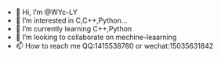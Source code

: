 - 👋 Hi, I’m @WYc-LY
- 👀 I’m interested in C,C++,Python...
- 🌱 I’m currently learning C++,Python
- 💞️ I’m looking to collaborate on mechine-leaarning
- 📫 How to reach me QQ:1415538780 or wechat:15035631842

<!---
WYc-LY/WYc-LY is a ✨ special ✨ repository because its `README.md` (this file) appears on your GitHub profile.
You can click the Preview link to take a look at your changes.
--->
